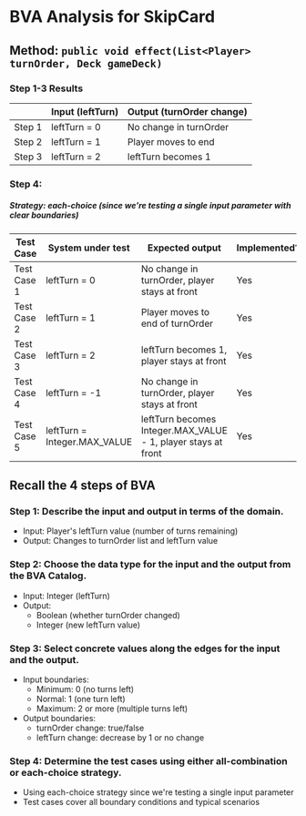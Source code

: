 # BVA Analysis for SkipCard

## Method: ```public void effect(List<Player> turnOrder, Deck gameDeck)```
### Step 1-3 Results
|        | Input (leftTurn) | Output (turnOrder change) |
|--------|------------------|---------------------------|
| Step 1 | leftTurn = 0     | No change in turnOrder    |
| Step 2 | leftTurn = 1     | Player moves to end       |
| Step 3 | leftTurn = 2     | leftTurn becomes 1        |

### Step 4:
##### Strategy: each-choice (since we're testing a single input parameter with clear boundaries)

| Test Case | System under test | Expected output | Implemented? |
|-----------|-------------------|-----------------|--------------|
| Test Case 1 | leftTurn = 0 | No change in turnOrder, player stays at front | Yes |
| Test Case 2 | leftTurn = 1 | Player moves to end of turnOrder | Yes |
| Test Case 3 | leftTurn = 2 | leftTurn becomes 1, player stays at front | Yes |
| Test Case 4 | leftTurn = -1 | No change in turnOrder, player stays at front | Yes |
| Test Case 5 | leftTurn = Integer.MAX_VALUE | leftTurn becomes Integer.MAX_VALUE - 1, player stays at front | Yes |

## Recall the 4 steps of BVA
### Step 1: Describe the input and output in terms of the domain.
- Input: Player's leftTurn value (number of turns remaining)
- Output: Changes to turnOrder list and leftTurn value

### Step 2: Choose the data type for the input and the output from the BVA Catalog.
- Input: Integer (leftTurn)
- Output: 
  - Boolean (whether turnOrder changed)
  - Integer (new leftTurn value)

### Step 3: Select concrete values along the edges for the input and the output.
- Input boundaries:
  - Minimum: 0 (no turns left)
  - Normal: 1 (one turn left)
  - Maximum: 2 or more (multiple turns left)
- Output boundaries:
  - turnOrder change: true/false
  - leftTurn change: decrease by 1 or no change

### Step 4: Determine the test cases using either all-combination or each-choice strategy.
- Using each-choice strategy since we're testing a single input parameter
- Test cases cover all boundary conditions and typical scenarios 